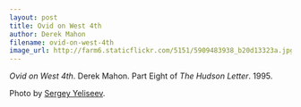 ```yaml
---
layout: post
title: Ovid on West 4th
author: Derek Mahon
filename: ovid-on-west-4th
image_url: http://farm6.staticflickr.com/5151/5909483938_b20d13323a.jpg
---
```


_Ovid on West 4th_.  Derek Mahon.  Part Eight of _The Hudson Letter_.  1995.

Photo by [Sergey Yeliseev](http://www.flickr.com/photos/yeliseev/5909483938/).

